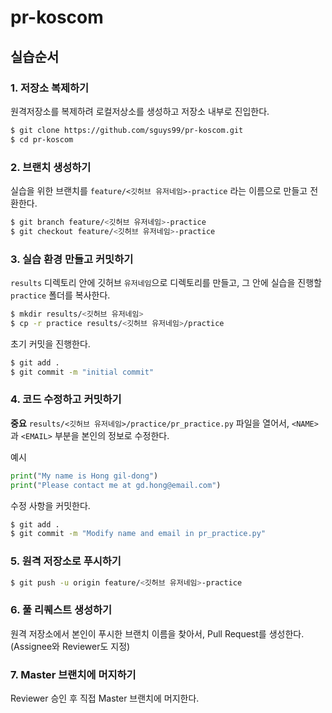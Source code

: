 # pr-koscom

## 실습순서

### 1. 저장소 복제하기
원격저장소를 복제하려 로컬저상소를 생성하고 저장소 내부로 진입한다.
```bash
$ git clone https://github.com/sguys99/pr-koscom.git
$ cd pr-koscom
```

### 2. 브랜치 생성하기
실습을 위한 브랜치를 `feature/<깃허브 유저네임>-practice` 라는 이름으로 만들고 전환한다.
```bash
$ git branch feature/<깃허브 유저네임>-practice
$ git checkout feature/<깃허브 유저네임>-practice
```

### 3. 실습 환경 만들고 커밋하기
`results` 디렉토리 안에 깃허브 `유저네임`으로 디렉토리를 만들고, 그 안에 실습을 진행할 `practice` 폴더를 복사한다.

```bash
$ mkdir results/<깃허브 유저네임>
$ cp -r practice results/<깃허브 유저네임>/practice
```

초기 커밋을 진행한다.
```bash
$ git add .
$ git commit -m "initial commit"
```

### 4. 코드 수정하고 커밋하기
**중요** `results/<깃허브 유저네임>/practice/pr_practice.py` 파일을 열어서, `<NAME>`과 `<EMAIL>` 부분을 본인의 정보로 수정한다.

예시
```python
print("My name is Hong gil-dong")
print("Please contact me at gd.hong@email.com")
```

수정 사항을 커밋한다.
```bash
$ git add .
$ git commit -m "Modify name and email in pr_practice.py"
```

### 5. 원격 저장소로 푸시하기
```bash
$ git push -u origin feature/<깃허브 유저네임>-practice
```

### 6. 풀 리퀘스트 생성하기
원격 저장소에서 본인이 푸시한 브랜치 이름을 찾아서, Pull Request를 생성한다.
(Assignee와 Reviewer도 지정)

### 7. Master 브랜치에 머지하기
Reviewer 승인 후 직접 Master 브랜치에 머지한다.